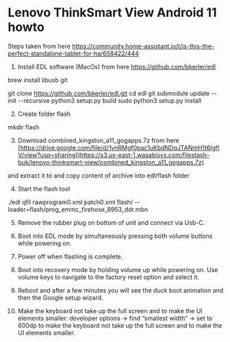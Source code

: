 # Lenovo ThinkSmart View Android 11 howto

Steps taken from here https://community.home-assistant.io/t/is-this-the-perfect-standalone-tablet-for-ha/658422/444

1. Install EDL software (MacOs)
from here https://github.com/bkerler/edl

brew install libusb git

git clone https://github.com/bkerler/edl.git
cd edl
git submodule update --init --recursive
python3 setup.py build
sudo python3 setup.py install

2. Create folder flash

mkdir flash

3. Download combined_kingston_a11_gogapps.7z from here
[https://drive.google.com/file/d/1vnRMgf0pac1uKbdNDqJTANmH1t6IgflV/view?usp=sharing](https://s3.us-east-1.wasabisys.com/filestash-buk/lenovo-thinksmart-view/combined_kingston_a11_gogapps.7z)

and extract it to and copy content of archive into edl/flash folder

4. Start the flash tool

./edl qfil rawprogram0.xml patch0.xml flash/ --loader=flash/prog_emmc_firehose_8953_ddr.mbn

5. Remove the rubber plug on bottom of unit and connect via Usb-C.

6. Boot into EDL mode by simultaneously pressing both volume buttons while powering on.

7. Power off when flashing is complete.

8. Boot into recovery mode by holding volume up while powering on. Use volume keys to navigate to the factory reset option and select it.

9. Reboot and after a few minutes you will see the duck boot animation and then the Google setup wizard.

10. Make the keyboard not take up the full screen and to make the UI elements smaller: developer options → find “smallest width” → set to 600dp to make the keyboard not take up the full screen and to make the UI elements smaller.
